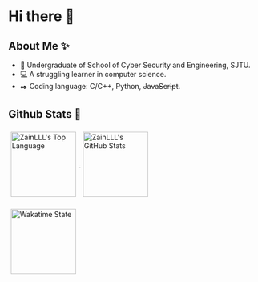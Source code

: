 # Hi there 👋

## About Me :sparkles:
- :boy: Undergraduate of School of Cyber Security and Engineering, SJTU.
- :computer: A struggling learner in computer science.
- :black_nib: Coding language: C/C++, Python, ~~JavaScript~~.

## Github Stats :triangular_flag_on_post:

<a href="https://github.com/ZainLLL">
  <img align="center" src="https://github-readme-stats-psi-beryl.vercel.app/api/top-langs/?username=ZainLLL&layout=compact&theme=onedark&&langs_count=5" alt="ZainLLL's Top Language"   height="130" hspace="5" vspace="5"/>
</a>

<a href="https://github.com/ZainLLL">
  <img align="center" src="https://github-readme-stats-psi-beryl.vercel.app/api?username=ZainLLL&theme=onedark&hide=prs,issues&show_icons=true" alt="ZainLLL's GitHub Stats"  height="130" hspace="5" vspace="5"/>
</a>
<p><p>
<a href="https://github.com/ZainLLL">
<img align="center" src="https://github-readme-stats.vercel.app/api/wakatime?username=ZainLLL&theme=onedark" alt="Wakatime State"  height="130" vspace="5" hspace="5"/>
</a>
